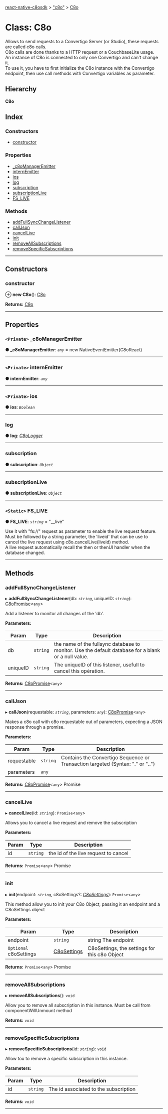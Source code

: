 [react-native-c8osdk](../README.md) > ["c8o"](../modules/_c8o_.md) > [C8o](../classes/_c8o_.c8o.md)

# Class: C8o

Allows to send requests to a Convertigo Server (or Studio), these requests are called c8o calls.  
C8o calls are done thanks to a HTTP request or a CouchbaseLite usage.  
An instance of C8o is connected to only one Convertigo and can't change it.  
To use it, you have to first initialize the C8o instance with the Convertigo endpoint, then use call methods with Convertigo variables as parameter.

## Hierarchy

**C8o**

## Index

### Constructors

* [constructor](_c8o_.c8o.md#constructor)

### Properties

* [_c8oManagerEmitter](_c8o_.c8o.md#_c8omanageremitter)
* [internEmitter](_c8o_.c8o.md#internemitter)
* [ios](_c8o_.c8o.md#ios)
* [log](_c8o_.c8o.md#log)
* [subscription](_c8o_.c8o.md#subscription)
* [subscriptionLive](_c8o_.c8o.md#subscriptionlive)
* [FS_LIVE](_c8o_.c8o.md#fs_live)

### Methods

* [addFullSyncChangeListener](_c8o_.c8o.md#addfullsyncchangelistener)
* [callJson](_c8o_.c8o.md#calljson)
* [cancelLive](_c8o_.c8o.md#cancellive)
* [init](_c8o_.c8o.md#init)
* [removeAllSubscriptions](_c8o_.c8o.md#removeallsubscriptions)
* [removeSpecificSubscriptions](_c8o_.c8o.md#removespecificsubscriptions)

---

## Constructors

<a id="constructor"></a>

###  constructor

⊕ **new C8o**(): [C8o](_c8o_.c8o.md)

**Returns:** [C8o](_c8o_.c8o.md)

___

## Properties

<a id="_c8omanageremitter"></a>

### `<Private>` _c8oManagerEmitter

**● _c8oManagerEmitter**: *`any`* =  new NativeEventEmitter(C8oReact)

___
<a id="internemitter"></a>

### `<Private>` internEmitter

**● internEmitter**: *`any`*

___
<a id="ios"></a>

### `<Private>` ios

**● ios**: *`Boolean`*

___
<a id="log"></a>

###  log

**● log**: *[C8oLogger](_c8ologger_.c8ologger.md)*

___
<a id="subscription"></a>

###  subscription

**● subscription**: *`Object`*

___
<a id="subscriptionlive"></a>

###  subscriptionLive

**● subscriptionLive**: *`Object`*

___
<a id="fs_live"></a>

### `<Static>` FS_LIVE

**● FS_LIVE**: *`string`* = "__live"

Use it with "fs://" request as parameter to enable the live request feature.  
Must be followed by a string parameter, the 'liveid' that can be use to cancel the live request using c8o.cancelLive(liveid) method.  
A live request automatically recall the then or thenUI handler when the database changed.

___

## Methods

<a id="addfullsyncchangelistener"></a>

###  addFullSyncChangeListener

▸ **addFullSyncChangeListener**(db: *`string`*, uniqueID: *`string`*): [C8oPromise](_c8opromise_.c8opromise.md)<`any`>

Add a listener to monitor all changes of the 'db'.

**Parameters:**

| Param | Type | Description |
| ------ | ------ | ------ |
| db | `string` |  the name of the fullsync database to monitor. Use the default database for a blank or a null value. |
| uniqueID | `string` |  The uniqueID of this listener, usefull to cancel this opération. |

**Returns:** [C8oPromise](_c8opromise_.c8opromise.md)<`any`>

___
<a id="calljson"></a>

###  callJson

▸ **callJson**(requestable: *`string`*, parameters: *`any`*): [C8oPromise](_c8opromise_.c8opromise.md)<`any`>

Makes a c8o call with c8o requestable out of parameters, expecting a JSON response through a promise.

**Parameters:**

| Param | Type | Description |
| ------ | ------ | ------ |
| requestable | `string` |  Contains the Convertigo Sequence or Transaction targeted (Syntax: "<project>.<sequence>" or "<project>.<connector>.<transaction>") |
| parameters | `any` |

**Returns:** [C8oPromise](_c8opromise_.c8opromise.md)<`any`>
Promise<any>

___
<a id="cancellive"></a>

###  cancelLive

▸ **cancelLive**(id: *`string`*): `Promise`<`any`>

Allows you to cancel a live request and remove the subscription

**Parameters:**

| Param | Type | Description |
| ------ | ------ | ------ |
| id | `string` |  the id of the live request to cancel |

**Returns:** `Promise`<`any`>
Promise<any>

___
<a id="init"></a>

###  init

▸ **init**(endpoint: *`string`*, c8oSettings?: *[C8oSettings](_c8osettings_.c8osettings.md)*): `Promise`<`any`>

This method allow you to init your C8o Object, passing it an endpoint and a C8oSettings object

**Parameters:**

| Param | Type | Description |
| ------ | ------ | ------ |
| endpoint | `string` |  string The endpoint |
| `Optional` c8oSettings | [C8oSettings](_c8osettings_.c8osettings.md) |  C8oSettings, the settings for this c8o Object |

**Returns:** `Promise`<`any`>
Promise<any>

___
<a id="removeallsubscriptions"></a>

###  removeAllSubscriptions

▸ **removeAllSubscriptions**(): `void`

Allow you to remove all subscription in this instance. Must be call from componentWillUnmount method

**Returns:** `void`

___
<a id="removespecificsubscriptions"></a>

###  removeSpecificSubscriptions

▸ **removeSpecificSubscriptions**(id: *`string`*): `void`

Allow tou to remove a specific subscription in this instance.

**Parameters:**

| Param | Type | Description |
| ------ | ------ | ------ |
| id | `string` |  The id associated to the subscription |

**Returns:** `void`

___

